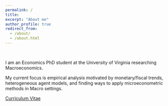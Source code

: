 ```yaml
---
permalink: /
title: 
excerpt: "About me"
author_profile: true
redirect_from: 
  - /about/
  - /about.html
---
```


&nbsp;


I am an Economics PhD student at the University of Virginia researching Macroeconomics. 

My current focus is empirical analysis motivated by monetary/fiscal trends, heterogeneous agent models, and finding ways to apply microeconometric methods in Macro settings.

[Curriculum Vitae](https://paulbousquet.github.io/WebsitePDFs/BousquetCV.pdf) 
